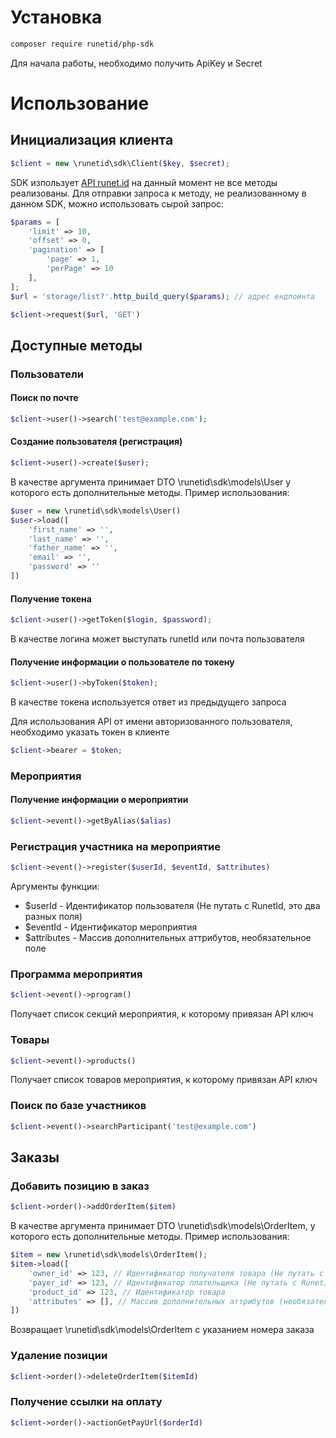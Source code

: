 # Установка

```bash
composer require runetid/php-sdk
```

Для начала работы, необходимо получить ApiKey и Secret 

# Использование

## Инициализация клиента

```php
$client = new \runetid\sdk\Client($key, $secret);
```

SDK изпользует [API runet.id](https://api.runet.id/swagger/index.html) на данный момент не все методы реализованы.
Для отправки запроса к методу, не реализованному в данном SDK, можно использовать сырой запрос:

```php
$params = [
    'limit' => 10,
    'offset' => 0,
    'pagination' => [
        'page' => 1,
        'perPage' => 10
    ],
];
$url = 'storage/list?'.http_build_query($params); // адрес ендпоинта

$client->request($url, 'GET')
```

## Доступные методы

### Пользователи
#### Поиск по почте
```php
$client->user()->search('test@example.com');
```
#### Создание пользователя (регистрация)
```php
$client->user()->create($user);
```
В качестве аргумента принимает DTO \runetid\sdk\models\User у которого есть дополнительные методы. Пример использования:

```php
$user = new \runetid\sdk\models\User()
$user->load([
    'first_name' => '',
    'last_name' => '',
    'father_name' => '',
    'email' => '',
    'password' => ''
])
```

#### Получение токена
```php
$client->user()->getToken($login, $password);
```

В качестве логина может выступать runetId или почта пользователя

#### Получение информации о пользователе по токену

```php
$client->user()->byToken($token);
```

В качестве токена используется ответ из предыдущего запроса

Для использования API от имени авторизованного пользователя, необходимо указать токен в клиенте

```php
$client->bearer = $token;
```

### Мероприятия

#### Получение информации о мероприятии
```php
$client->event()->getByAlias($alias)
```

### Регистрация участника на мероприятие
```php
$client->event()->register($userId, $eventId, $attributes)
```

Аргументы функции:

* $userId - Идентификатор пользователя (Не путать с RunetId, это два разных поля)
* $eventId - Идентификатор мероприятия
* $attributes - Массив дополнительных аттрибутов, необязательное поле

### Программа мероприятия

```php
$client->event()->program()
```

Получает список секций мероприятия, к которому привязан API ключ

### Товары
```php
$client->event()->products()
```

Получает список товаров мероприятия, к которому привязан API ключ

### Поиск по базе участников

```php
$client->event()->searchParticipant('test@example.com')
```

## Заказы

### Добавить позицию в заказ

```php
$client->order()->addOrderItem($item)
```

В качестве аргумента принимает DTO \runetid\sdk\models\OrderItem, у которого есть дополнительные методы. Пример использования:

```php
$item = new \runetid\sdk\models\OrderItem();
$item->load([
    'owner_id' => 123, // Идентификатор получателя товара (Не путать с RunetId, это два разных поля)
    'payer_id' => 123, // Идентификатор плательщика (Не путать с RunetId, это два разных поля)
    'product_id' => 123, // Идентификатор товара
    'attributes' => [], // Массив дополнительных аттрибутов (необязательный параметр)
])
```

Возвращает \runetid\sdk\models\OrderItem с указанием номера заказа

### Удаление позиции
```php
$client->order()->deleteOrderItem($itemId)
```

### Получение ссылки на оплату

```php
$client->order()->actionGetPayUrl($orderId)
```